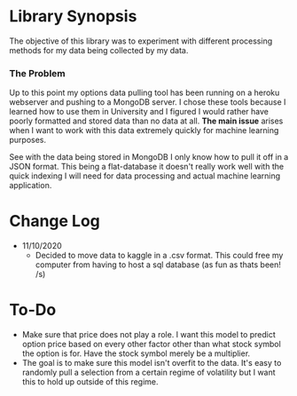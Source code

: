# Library Synopsis
The objective of this library was to experiment with different processing methods for my data being collected by my
data.

### The Problem
Up to this point my options data pulling tool has been running on a heroku webserver and pushing to a MongoDB server. I 
chose these tools because I learned how to use them in University and I figured I would rather have poorly formatted and
stored data than no data at all. **The main issue** arises when I want to work with this data extremely quickly for
machine learning purposes.

See with the data being stored in MongoDB I only know how to pull it off in a JSON format. This being a flat-database it
doesn't really work well with the quick indexing I will need for data processing and actual machine learning application.
 
 
 
 # Change Log
 
 - 11/10/2020
    - Decided to move data to kaggle in a .csv format. This could free my computer from having to host a sql database 
    (as fun as thats been! /s)
    
 # To-Do
 - Make sure that price does not play a role. I want this model to predict option price based on every other factor other than what stock symbol the option is for. Have the stock symbol merely be a multiplier. 
 - The goal is to make sure this model isn't overfit to the data. It's easy to randomly pull a selection from a certain regime of volatility but I want this to hold up outside of this regime.
